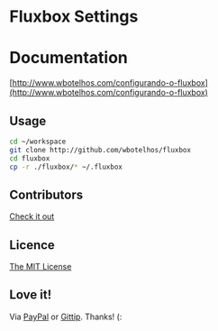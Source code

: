 # Fluxbox Settings

# Documentation

[http://www.wbotelhos.com/configurando-o-fluxbox](http://www.wbotelhos.com/configurando-o-fluxbox)

## Usage

```bash
cd ~/workspace
git clone http://github.com/wbotelhos/fluxbox
cd fluxbox
cp -r ./fluxbox/* ~/.fluxbox
```

## Contributors

[Check it out](http://github.com/wbotelhos/raty/graphs/contributors)

## Licence

[The MIT License](http://opensource.org/licenses/MIT)

## Love it!

Via [PayPal](https://www.paypal.com/cgi-bin/webscr?cmd=_donations&business=X8HEP2878NDEG&item_name=jQuery%20Raty) or [Gittip](http://www.gittip.com/wbotelhos). Thanks! (:
